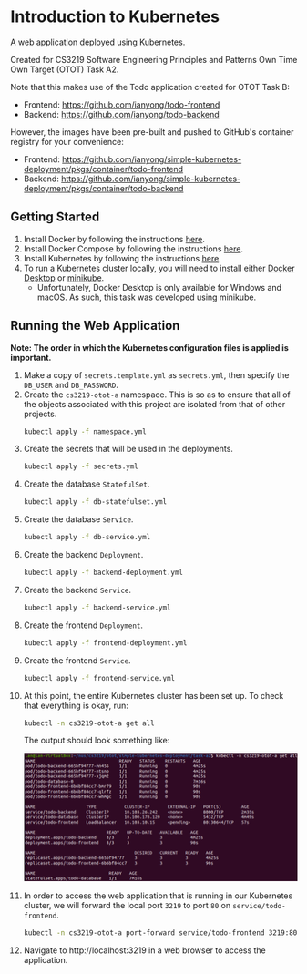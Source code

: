 # Introduction to Kubernetes

A web application deployed using Kubernetes.

Created for CS3219 Software Engineering Principles and Patterns Own Time Own Target (OTOT) Task A2.

Note that this makes use of the Todo application created for OTOT Task B:
* Frontend: https://github.com/ianyong/todo-frontend
* Backend: https://github.com/ianyong/todo-backend

However, the images have been pre-built and pushed to GitHub's container registry for your convenience:
* Frontend: https://github.com/ianyong/simple-kubernetes-deployment/pkgs/container/todo-frontend
* Backend: https://github.com/ianyong/simple-kubernetes-deployment/pkgs/container/todo-backend

## Getting Started

1. Install Docker by following the instructions [here](https://docs.docker.com/engine/install/).
1. Install Docker Compose by following the instructions [here](https://docs.docker.com/compose/install/).
1. Install Kubernetes by following the instructions [here](https://kubernetes.io/releases/download/).
1. To run a Kubernetes cluster locally, you will need to install either [Docker Desktop](https://www.docker.com/products/docker-desktop) or [minikube](https://minikube.sigs.k8s.io/docs/start/).
   * Unfortunately, Docker Desktop is only available for Windows and macOS. As such, this task was developed using minikube.

## Running the Web Application

**Note: The order in which the Kubernetes configuration files is applied is important.**

1. Make a copy of `secrets.template.yml` as `secrets.yml`, then specify the `DB_USER` and `DB_PASSWORD`.
1. Create the `cs3219-otot-a` namespace. This is so as to ensure that all of the objects associated with this project are isolated from that of other projects.
   ```sh
   kubectl apply -f namespace.yml
   ```
1. Create the secrets that will be used in the deployments.
   ```sh
   kubectl apply -f secrets.yml
   ```
1. Create the database `StatefulSet`.
   ```sh
   kubectl apply -f db-statefulset.yml
   ```
1. Create the database `Service`.
   ```sh
   kubectl apply -f db-service.yml
   ```
1. Create the backend `Deployment`.
   ```sh
   kubectl apply -f backend-deployment.yml
   ```
1. Create the backend `Service`.
   ```sh
   kubectl apply -f backend-service.yml
   ```
1. Create the frontend `Deployment`.
   ```sh
   kubectl apply -f frontend-deployment.yml
   ```
1. Create the frontend `Service`.
   ```sh
   kubectl apply -f frontend-service.yml
   ```
1. At this point, the entire Kubernetes cluster has been set up. To check that everything is okay, run:
   ```sh
   kubectl -n cs3219-otot-a get all
   ```
   The output should look something like:
   <p align="center">
     <img src="assets/kubernetes_cluster_state.png">
   </p>
1. In order to access the web application that is running in our Kubernetes cluster, we will forward the local port `3219` to port `80` on `service/todo-frontend`.
   ```sh
   kubectl -n cs3219-otot-a port-forward service/todo-frontend 3219:80
   ```
1. Navigate to http://localhost:3219 in a web browser to access the application.

